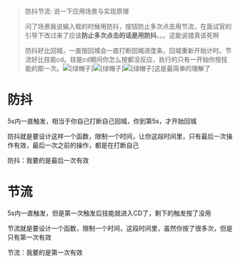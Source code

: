 

> 防抖节流: 说一下应用场景与实现原理
>
> 问了场景我说输入框的时候用防抖，按钮防止多次点击用节流，在面试官的引导下改过来了应该**防止多次点击的话是用防抖**。。。这能说错真该死啊
>
> 防抖好比回城，一直按回城会一直打断回城进度条，回城重新开始计时。节流好比技能cd。技能cd期间你怎么按都没反应，执行的只有一开始你按技能的那一次。![[绿帽子]](D:/%E6%96%87%E4%BB%B6/typora%E5%9B%BE%E7%89%87/ce10a6b2584c478bb89c8b7eb4cf3c82.png)![[绿帽子]](https://p3-pc-sign.douyinpic.com/obj/tos-cn-i-tsj2vxp0zn/ce10a6b2584c478bb89c8b7eb4cf3c82?x-expires=2028549600&x-signature=nZvj8DKaHRfEtU4C%2FAWsYaYh9qw%3D&from=876277922)![[绿帽子]](https://p3-pc-sign.douyinpic.com/obj/tos-cn-i-tsj2vxp0zn/ce10a6b2584c478bb89c8b7eb4cf3c82?x-expires=2028549600&x-signature=nZvj8DKaHRfEtU4C%2FAWsYaYh9qw%3D&from=876277922)这是最简单的理解了

# 防抖

5s内一直触发，相当于你自己打断自己回城，你到第5s，才开始回城

防抖就是要设计这样一个函数，限制一个时间，让你这段时间里，只有最后一次操作有效，最后一次之前的操作，都是在打断自己

防抖：我要的是最后一次有效

# 节流

5s内一直触发，但是第一次触发后技能就进入CD了，剩下的触发按了没用

节流就是要设计一个函数，限制一个时间，这段时间里，虽然你按了很多次，但是只有第一次有效

节流：我要的是第一次有效
